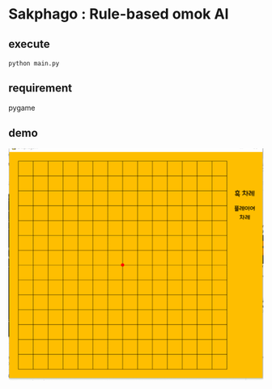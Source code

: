 # Sakphago : Rule-based omok AI
## execute
```
python main.py
```
## requirement
pygame

## demo
![](demo.gif)




